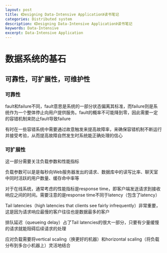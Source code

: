 ```yaml
---
layout: post
title: 《Designing Data-Intensive Application》读书笔记
categories: Distributed system
description: 《Designing Data-Intensive Application》读书笔记
keywords: Data-Intensive
excerpt: Data-Intensive Application
---
```


# 数据系统的基石
## 可靠性，可扩展性，可维护性
### 可靠性
fault和failure不同，fault意思是系统的一部分状态偏离其标准，而failure则是系统作为一个整体停止向用户提供服务。fault的概率不可能降到零，因此需要一定的容错机制来防止fault导致failure

有时在一些容错系统中需要通过故意触发来提高故障率，来确保容错机制不断运行并接受考验，从而提高故障自然发生时系统能正确处理的信心

### 可扩展性
这一部分需要关注负载参数和性能指标

负载参数可以是是每秒向Web服务器发出的请求、数据库中的读写比率、聊天室中同时活跃的用户数量、缓存命中率等

对于在线系统，通常考虑的性能指标是response time，即客户端发送请求到接收响应之间的时间。需要注意的是response time不同于latency（包含了latency）

Tail latencies（high latencies that clients see fairly infrequently）非常重要，这是因为请求响应最慢的客户往往也是数据最多的客户

排队延迟（queueing delay）占了Tail latencies的很大一部分，只要有少量缓慢的请求就能阻碍后续请求的处理

应对负载需要将vertical scaling（换更好的机器）和horizontal scaling（将负载分布到多台小机器上）灵活地结合